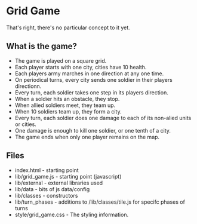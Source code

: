 # Grid Game

That's right, there's no particular concept to it yet.

## What is the game?

* The game is played on a square grid.
* Each player starts with one city, cities have 10 health.
* Each players army marches in one direction at any one time.
* On periodical turns, every city sends one soldier in their players directionn.
* Every turn, each soldier takes one step in its players direction.
* When a soldier hits an obstacle, they stop.
* When allied soldiers meet, they team up.
* When 10 soldiers team up, they form a city.
* Every turn, each soldier does one damage to each of its non-alied units or cities.
* One damage is enough to kill one soldier, or one tenth of a city.
* The game ends when only one player remains on the map.

## Files

* index.html - starting point
* lib/grid_game.js - starting point (javascript)
* lib/external - external libraries used
* lib/data - bits of js data/config
* lib/classes - constructors
* lib/turn_phases - additions to /lib/classes/tile.js for specifc phases of turns
* style/grid_game.css - The styling information.
